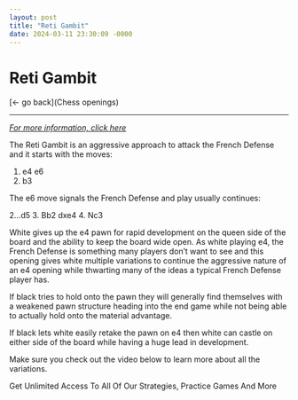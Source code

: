 ```yaml
---
layout: post
title: "Reti Gambit"
date: 2024-03-11 23:30:09 -0000
---
```

Reti Gambit
==============

[<- go back](Chess openings)
***
*[For more information, click here](https://www.thechesswebsite.com/reti-gambit/)*



The Reti Gambit is an aggressive approach to attack the French Defense and it starts with the moves:

1. e4 e6
2. b3

The e6 move signals the French Defense and play usually continues:

2…d5
3. Bb2 dxe4
4. Nc3

White gives up the e4 pawn for rapid development on the queen side of the board and the ability to keep the board wide open. As white playing e4, the French Defense is something many players don’t want to see and this opening gives white multiple variations to continue the aggressive nature of an e4 opening while thwarting many of the ideas a typical French Defense player has.

If black tries to hold onto the pawn they will generally find themselves with a weakened pawn structure heading into the end game while not being able to actually hold onto the material advantage.

If black lets white easily retake the pawn on e4 then white can castle on either side of the board while having a huge lead in development.

Make sure you check out the video below to learn more about all the variations.






Get Unlimited Access To All Of Our Strategies, Practice Games And More

